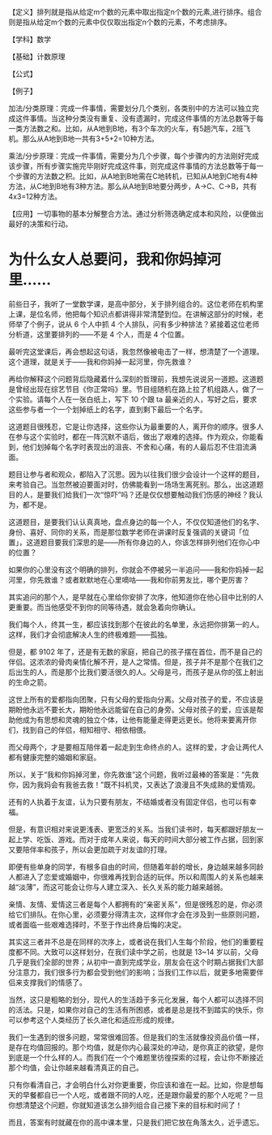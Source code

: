 【定义】排列就是指从给定m个数的元素中取出指定n个数的元素,进行排序。组合则是指从给定m个数的元素中仅仅取出指定n个数的元素，不考虑排序。

【学科】数学

【基础】计数原理

【公式】

【例子】

加法/分类原理：完成一件事情，需要划分几个类别，各类别中的方法可以独立完成这件事情。当这种分类没有重复、没有遗漏时，完成这件事情的方法总数等于每一类方法数之和。比如，从A地到B地，有3个车次的火车，有5趟汽车，2班飞机。那么从A地到B地一共有3+5+2=10种方法。

乘法/分步原理：完成一件事情，需要分为几个步骤，每个步骤内的方法刚好完成该步骤，所有步骤实施完毕刚好完成这件事，则完成这件事情的方法总数等于每一个步骤的方法数之积。比如，从A地到B地需在C地转机，已知从A地到C地有4种方法，从C地到B地有3种方法。那么从A地到B地要分两步，A→C、C→B，共有4x3=12种方法。

【应用】一切事物的基本分解整合方法。通过分析筛选确定成本和风险，以便做出最好的决策和行动。

# 为什么女人总要问，我和你妈掉河里……

前些日子，我听了一堂数学课，是高中部分，关于排列组合的。这位老师在机构里上课，是位名师，他把每个知识点都讲得非常清楚到位。在讲解这部分的时候，老师举了个例子，说从 6 个人中抓 4 个人排队，问有多少种排法？紧接着这位老师分析道，这里要排列的——不是 4 个人，而是 4 个位置。

最听完这堂课后，再会想起这句话，我忽然像被电击了一样，想清楚了一个道理。这个道理，就是关于——我和你妈掉一起河里，你先救谁？

再给你解释这个问题背后隐藏着什么深刻的哲理前，我想先说说另一道题。这道题是曾经出现在综艺节目《你正常吗》里。节目组随机在路上拉了机组路人，做了一个实验。请每个人在一张白纸上，写下 10 个跟 ta 最亲近的人，写好之后，要求这些参与者一个一个划掉纸上的名字，直到剩下最后一个名字。

这道题目很残忍，它是让你选择，这些你认为最重要的人，离开你的顺序。很多人在参与这个实验时，都在一阵沉默不语后，做出了艰难的选择。作为观众，你能看到，他们划掉每个名字时表现出的沮丧、不舍和心痛，有的人最后忍不住泪流满面。

题目让参与者和观众，都陷入了沉思。因为以往我们很少会设计一个这样的题目，来考验自己。当忽然被迫要面对时，仿佛能看到一场场生离死别。那么，出这道题目的人，是要我们给我们一次“惊吓”吗？还是仅仅想要触动我们伤感的神经？我认为，都不是。

这道题目，是要我们认认真真地，盘点身边的每一个人，不仅仅知道他们的名字、身份、喜好、同你的关系，而是那位数学老师在讲课时反复强调的关键词「位置」，这道题目要我们深思的是——所有你身边的人，你该怎样排列他们在你心中的位置？

如果你的心里没有这个明确的排列，你就会不停被另一半追问——我和你妈掉一起河里，你先救谁？或者默默地在心里嘀咕——我和你前男友比，哪个更厉害？

其实追问的那个人，是早就在心里给你安排了次序，他知道你在他心目中比别的人更重要。而当他感受不到你的同等待遇，就会急着向你确认。

我们每个人，终其一生，都应该找到那个在彼此的名单里，永远把你排第一的人。这样，我们才会彻底解决人生的终极难题——孤独。

但是，都 9102 年了，还是有无数的家庭，把自己的孩子摆在首位，而不是自己的伴侣。这浓浓的骨肉亲情化解不开，是人之常情。但是，孩子并不是那个在我们之后出生的人，而是那个比我们要活很久的人。父母是弓，而孩子是从你的弦上射出的生命之箭。

这世上所有的爱都指向团聚，只有父母的爱指向分离。父母对孩子的爱，不应该是期盼他永远不要长大，期盼他永远能留在自己的身旁。父母对孩子的爱，应该是帮助他成为有思想和灵魂的独立个体，让他有能量走得更远更长。他将来要离开你们，找到自己的伴侣，相知相守、相依相偎。

而父母两个，才是要相互陪伴着一起走到生命终点的人。这样的爱，才会让两代人都有健康完整的婚姻和家庭。

所以，关于“我和你妈掉河里，你先救谁”这个问题，我听过最棒的答案是：“先救你，因为我妈会有我爸去救！”既不抖机灵，又表达了浪漫且不失成熟的爱情观。

还有的人执着于友谊，认为只要有朋友，不结婚或者没有固定伴侣，也可以有幸福。

但是，有意识相对来说更浅表、更宽泛的关系。当我们读书时，每天都跟好朋友一起上学、吃饭、游戏。而对于成年人来说，每天的时间大部分被工作占据，回到家又要陪伴率和孩子，所以会更加疏于对友谊的打理。

即便有些单身的同学，有根多自由的时间，但随着年龄的增长，身边越来越多同龄人都进入了恋爱或婚姻中，你很难再找到合适的玩伴。所以和周围人的关系也越来越“淡薄”，而这可能会让你与人建立深入、长久关系的能力越来越弱。

亲情、友情、爱情这三者是每个人都拥有的“亲密关系”，但是很残忍的是，你必须给它们排队。在你心里，必须要分得清主次，这样你才会在涉及到一些原则问题，或者面临一些艰难选择时，不至于作出终身后悔的决定。

其实这三者并不总是在同样的次序上，或者说在我们人生每个阶段，他们的重要程度都不同。大致可以这样划分，在我们读中学之前，也就是 13~14 岁以前，父母几乎是我们全部的世界；从初中一直到完成学业，朋友会在这个时期占据我们大部分注意力，我们很多行为都会受到他们的影响；当我们工作以后，就更多地需要伴侣来支撑我们的情感了。

当然，这只是粗略的划分，现代人的生活趋于多元化发展，每个人都可以选择不同的活法。只是，如果你对自己的生活有所困惑，或者是总是找不到踏实的快乐，你可以参考这个人类经历了长久进化和适应形成的规律。

我们一生遇到的很多问题，常常很难回答。但是我们的生活就像投资品价值一样，是存在均值回报的。那个均值，就是你内心最深处的冲动，是你真正的欲望，是你到底是一个什么样的人。而我们在一个个难题里彷徨探索的过程，会让你不断接近那个均值，会让你越来越看清真正的自己。

只有你看清自己，才会明白什么对你更重要，你应该和谁在一起。比如，你是想每天的早餐都自已一个人吃，或者跟不同的人吃，还是跟你最爱的那个人吃呢？一旦你想清楚这个问题，你就知道该怎么排列组合自己接下来的目标和时间了！

而且，答案有时就藏在你的高中课本里，只是我们把它放在角落太久，近乎遗忘。
